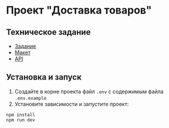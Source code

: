 # **Проект "Доставка товаров"**

## Техническое задание

- [Задание](https://omniscient-honeydew-f15.notion.site/7c46a3a33c8946bc8353d852afbf39a1)
- [Макет](https://www.figma.com/design/rtf8FFjkY084yTN81wsjsr/%D0%97%D0%B0%D0%B4%D0%B0%D0%BD%D0%B8%D1%8F-%D0%A8%D0%98%D0%A4%D0%A2-%D0%98%D0%BD%D1%82%D0%B5%D0%BD%D1%81%D0%B8%D0%B2?node-id=0-1&p=f&t=VXMsrzwCFOL3spqm-0)
- [API](https://shift-intensive.ru/api)

## Установка и запуск

1. Создайте в корне проекта файл `.env` с содержимым файла `.env.example`
2. Установите зависимости и запустите проект:

```
npm install
npm run dev
```
